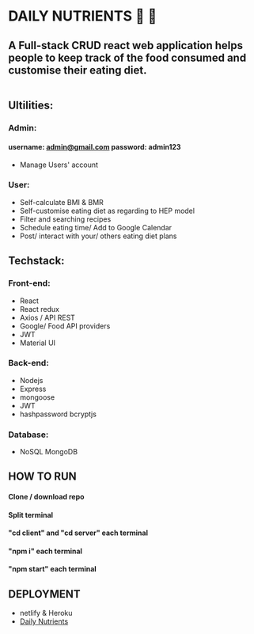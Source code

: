 # DAILY NUTRIENTS 🍛 🍎

## A Full-stack CRUD react web application helps people to keep track of the food consumed and customise their eating diet.

![]()

## Ultilities:

### Admin:

#### username: admin@gmail.com password: admin123

- Manage Users' account

### User:

- Self-calculate BMI & BMR
- Self-customise eating diet as regarding to HEP model
- Filter and searching recipes
- Schedule eating time/ Add to Google Calendar
- Post/ interact with your/ others eating diet plans

## Techstack:

### Front-end:

- React
- React redux
- Axios / API REST
- Google/ Food API providers
- JWT
- Material UI

### Back-end:

- Nodejs
- Express
- mongoose
- JWT
- hashpassword bcryptjs

### Database:

- NoSQL MongoDB

## HOW TO RUN

#### Clone / download repo

#### Split terminal

#### "cd client" and "cd server" each terminal

#### "npm i" each terminal

#### "npm start" each terminal

## DEPLOYMENT

- netlify & Heroku
- [Daily Nutrients](https://daily-nutrients.netlify.app)
